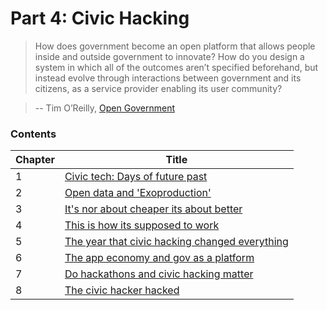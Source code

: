 # Part 4: Civic Hacking

> How does government become an open platform that allows people inside and outside government to innovate? How do you design a system in which all of the outcomes aren’t specified beforehand, but instead evolve through interactions between government and its citizens, as a service provider enabling its user community?

> -- Tim O’Reilly, [Open Government](http://chimera.labs.oreilly.com/books/1234000000774/ch02.html)

### Contents

| Chapter  | Title  |
|---|---|
| 1 | [Civic tech: Days of future past](#) |
| 2 | [Open data and 'Exoproduction'](#) |
| 3 | [It's nor about cheaper its about better](#) |
| 4 | [This is how its supposed to work](#) |
| 5 | [The year that civic hacking changed everything](#) |
| 6 | [The app economy and gov as a platform](#) |
| 7 | [Do hackathons and civic hacking matter](#) |
| 8 | [The civic hacker hacked](#) |